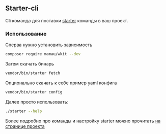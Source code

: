 ## Starter-cli
Cli команда для поставки [starter](https://github.com/Mamau/starter) команды в ваш проект.  
### Использование
Сперва нужно установить зависимость
```bash
composer require mamau/wkit --dev
```
Затем скачать бинарь
```bash
vendor/bin/starter fetch
```
Опционально скачать к себе пример yaml конфига
```bash
vendor/bin/starter config
```
Далее просто использовать:
```bash
./starter --help
```
Более подробно про команды и настройку starter можно прочитать [на странице проекта](https://github.com/Mamau/starter)
